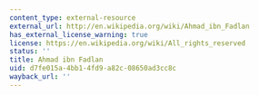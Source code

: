 ```yaml
---
content_type: external-resource
external_url: http://en.wikipedia.org/wiki/Ahmad_ibn_Fadlan
has_external_license_warning: true
license: https://en.wikipedia.org/wiki/All_rights_reserved
status: ''
title: Ahmad ibn Fadlan
uid: d7fe015a-4bb1-4fd9-a82c-08650ad3cc8c
wayback_url: ''
---
```

